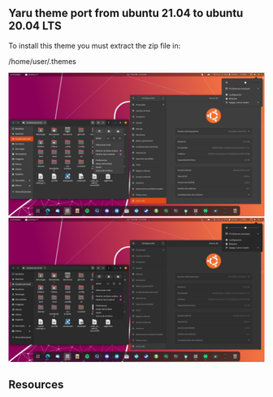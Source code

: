 
## Yaru theme port from ubuntu 21.04 to ubuntu 20.04 LTS

To install this theme you must extract the zip file in:

/home/user/.themes

![Yaru OLD][1]
![Yaru NEW][2]

Resources
---------

[1]: img/yaru-old.png "Yaru OLD"

[2]: /img/yaru-new.png "Yaru NEW"
